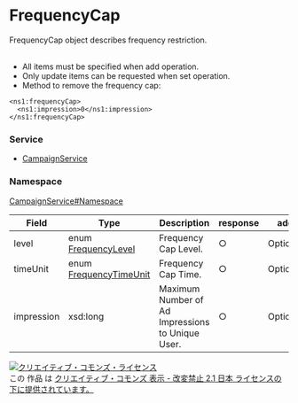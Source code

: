 

# FrequencyCap

FrequencyCap object describes frequency restriction.<br>
<br>
* All items must be specified when add operation.<br>
* Only update items can be requested when set operation.<br>
* Method to remove the frequency cap:<br>
```<br>
<ns1:frequencyCap>
  <ns1:impression>0</ns1:impression>
</ns1:frequencyCap>
```
        

### Service

+ [CampaignService](../../services/CampaignService.md)

### Namespace

[CampaignService#Namespace](../../services/CampaignService.md#namespace)

| Field | Type | Description | response | add | set | remove |
| ----- | ---- | ----------- | -------- | --------- | --------- | --------- |
| level | enum [FrequencyLevel](./FrequencyLevel.md) | Frequency Cap Level. | ○ | Optional | Optional | - | |
| timeUnit | enum [FrequencyTimeUnit](./FrequencyTimeUnit.md) | Frequency Cap Time. | ○ | Optional | Optional | - | |
| impression | xsd:long | Maximum Number of Ad Impressions to Unique User. | ○ | Optional | Optional | - | |

<a rel="license" href="http://creativecommons.org/licenses/by-nd/2.1/jp/"><img alt="クリエイティブ・コモンズ・ライセンス" style="border-width:0" src="https://i.creativecommons.org/l/by-nd/2.1/jp/88x31.png" /></a><br />この 作品 は <a rel="license" href="http://creativecommons.org/licenses/by-nd/2.1/jp/">クリエイティブ・コモンズ 表示 - 改変禁止 2.1 日本 ライセンスの下に提供されています。</a>
